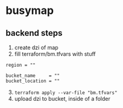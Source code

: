 # busymap

## backend steps

1. create dzi of map
2. fill terraform/bm.tfvars with stuff

```
region = ""

bucket_name     = ""
bucket_location = ""
```

3. `terraform apply --var-file "bm.tfvars"`
4. upload dzi to bucket, inside of a folder
